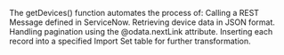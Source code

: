 The getDevices() function automates the process of:
Calling a REST Message defined in ServiceNow.
Retrieving device data in JSON format.
Handling pagination using the @odata.nextLink attribute.
Inserting each record into a specified Import Set table for further transformation.
